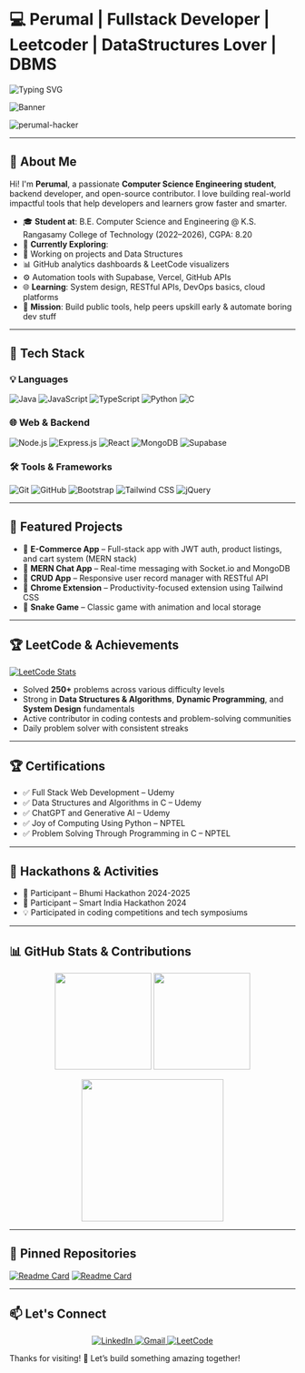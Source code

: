 # 💻 Perumal | Fullstack Developer | Leetcoder | DataStructures Lover | DBMS 

![Typing SVG](https://readme-typing-svg.demolab.com?font=Fira+Code&pause=1000&center=false&width=435&lines=Hey+GitHubers!;I'm+Perumal%2C+a+Fullstack+Developer!;DataStructures+%26+LeetCode+Enthusiast;Building+Smart+Tools+and+OpenSource+Projects)


![Banner](https://capsule-render.vercel.app/api?type=waving&color=0:0f0c29,100:302b63&height=200&section=header&text=Welcome%20to%20Perumal's%20GitHub!&fontSize=32&fontColor=fff)

<p align="left">
<img src="https://komarev.com/ghpvc/?username=perumal-hacker&label=Profile%20views&color=0e75b6&style=flat" alt="perumal-hacker" />
</p>

---

## 👋 About Me

Hi! I'm **Perumal**, a passionate **Computer Science Engineering student**, backend developer, and open-source contributor. I love building real-world impactful tools that help developers and learners grow faster and smarter.

- 🎓 **Student at**: B.E. Computer Science and Engineering @ K.S. Rangasamy College of Technology (2022–2026), CGPA: 8.20
- 🔧 **Currently Exploring**:
- 🧠 Working on projects and Data Structures
- 📊 GitHub analytics dashboards & LeetCode visualizers
- ⚙️ Automation tools with Supabase, Vercel, GitHub APIs
- 🌐 **Learning**: System design, RESTful APIs, DevOps basics, cloud platforms
- 🎯 **Mission**: Build public tools, help peers upskill early & automate boring dev stuff

---

## 🚀 Tech Stack

### 💡 Languages
![Java](https://img.shields.io/badge/Java-ED8B00?style=for-the-badge&logo=openjdk&logoColor=white)
![JavaScript](https://img.shields.io/badge/JavaScript-F7DF1E?style=for-the-badge&logo=javascript&logoColor=black)
![TypeScript](https://img.shields.io/badge/TypeScript-3178C6?style=for-the-badge&logo=typescript&logoColor=white)
![Python](https://img.shields.io/badge/Python-FFD43B?style=for-the-badge&logo=python&logoColor=black)
![C](https://img.shields.io/badge/C-00599C?style=for-the-badge&logo=c&logoColor=white)


### 🌐 Web & Backend
![Node.js](https://img.shields.io/badge/Node.js-339933?style=for-the-badge&logo=node.js&logoColor=white)
![Express.js](https://img.shields.io/badge/Express.js-000000?style=for-the-badge&logo=express&logoColor=white)
![React](https://img.shields.io/badge/React-61DAFB?style=for-the-badge&logo=react&logoColor=black)
![MongoDB](https://img.shields.io/badge/MongoDB-4EA94B?style=for-the-badge&logo=mongodb&logoColor=white)
![Supabase](https://img.shields.io/badge/Supabase-3ECF8E?style=for-the-badge&logo=supabase&logoColor=white)

### 🛠️ Tools & Frameworks
![Git](https://img.shields.io/badge/Git-F05032?style=for-the-badge&logo=git&logoColor=white)
![GitHub](https://img.shields.io/badge/GitHub-181717?style=for-the-badge&logo=github&logoColor=white)
![Bootstrap](https://img.shields.io/badge/Bootstrap-7952B3?style=for-the-badge&logo=bootstrap&logoColor=white)
![Tailwind CSS](https://img.shields.io/badge/Tailwind_CSS-38B2AC?style=for-the-badge&logo=tailwind-css&logoColor=white)
![jQuery](https://img.shields.io/badge/jQuery-0769AD?style=for-the-badge&logo=jquery&logoColor=white)

---

## 🧠 Featured Projects

- 🔹 **E-Commerce App** – Full-stack app with JWT auth, product listings, and cart system (MERN stack)
- 🔹 **MERN Chat App** – Real-time messaging with Socket.io and MongoDB
- 🔹 **CRUD App** – Responsive user record manager with RESTful API
- 🔹 **Chrome Extension** – Productivity-focused extension using Tailwind CSS
- 🔹 **Snake Game** – Classic game with animation and local storage

---

## 🏆 LeetCode & Achievements

[![LeetCode Stats](https://leetcode-stats.vercel.app/api?username=perumal-hacker&theme=dark)](https://leetcode.com/perumal-hacker)

- Solved **250+** problems across various difficulty levels  
- Strong in **Data Structures & Algorithms**, **Dynamic Programming**, and **System Design** fundamentals  
- Active contributor in coding contests and problem-solving communities  
- Daily problem solver with consistent streaks  

---


## 🏆 Certifications

- ✅ Full Stack Web Development – Udemy  
- ✅ Data Structures and Algorithms in C – Udemy  
- ✅ ChatGPT and Generative AI – Udemy  
- ✅ Joy of Computing Using Python – NPTEL  
- ✅ Problem Solving Through Programming in C – NPTEL

---

## 🏁 Hackathons & Activities

- 🧠 Participant – Bhumi Hackathon 2024-2025  
- 🧠 Participant – Smart India Hackathon 2024  
- 💡 Participated in coding competitions and tech symposiums

---




## 📊 GitHub Stats & Contributions

<p align="center">
  <img src="https://github-readme-stats.vercel.app/api?username=perumal-hacker&show_icons=true&theme=tokyonight" height="170" />
  <img src="https://github-readme-streak-stats.herokuapp.com/?user=perumal-hacker&theme=tokyonight" height="170" />
</p>

<p align="center">
  <img src="https://github-readme-activity-graph.vercel.app/graph?username=perumal-hacker&theme=react-dark" height="250"/>
</p>

---

## 📌 Pinned Repositories

[![Readme Card](https://github-readme-stats.vercel.app/api/pin/?username=perumal-hacker&repo=ecommerce-app&theme=tokyonight)](https://github.com/perumal-hacker/ecommerce-app)
[![Readme Card](https://github-readme-stats.vercel.app/api/pin/?username=perumal-hacker&repo=mern-chat-app&theme=tokyonight)](https://github.com/perumal-hacker/mern-chat-app)

---

## 📫 Let's Connect

<p align="center">
  <a href="https://www.linkedin.com/in/perumal-hacker" target="_blank" rel="noopener noreferrer">
    <img alt="LinkedIn" src="https://img.shields.io/badge/LinkedIn-0077B5?style=for-the-badge&logo=linkedin&logoColor=white" />
  </a>
  <a href="mailto:perumalhacker@gmail.com" target="_blank" rel="noopener noreferrer">
    <img alt="Gmail" src="https://img.shields.io/badge/Gmail-D14836?style=for-the-badge&logo=gmail&logoColor=white" />
  </a>
  <a href="https://leetcode.com/perumal-hacker" target="_blank" rel="noopener noreferrer">
    <img alt="LeetCode" src="https://img.shields.io/badge/LeetCode-FFA116?style=for-the-badge&logo=leetcode&logoColor=black" />
  </a>
</p>


Thanks for visiting! 🚀 Let’s build something amazing together!
